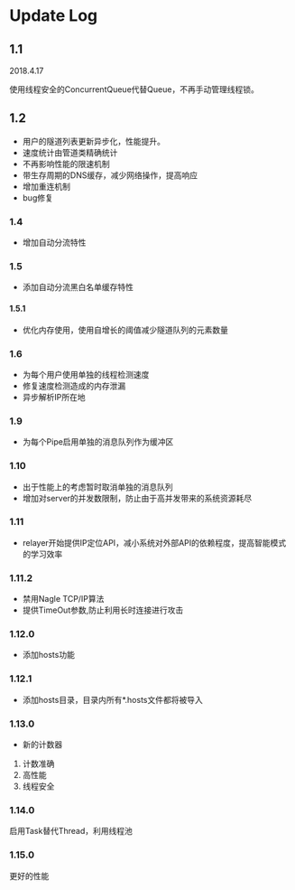 # Update Log

## 1.1

2018.4.17

使用线程安全的ConcurrentQueue代替Queue，不再手动管理线程锁。

## 1.2

* 用户的隧道列表更新异步化，性能提升。
* 速度统计由管道类精确统计
* 不再影响性能的限速机制
* 带生存周期的DNS缓存，减少网络操作，提高响应
* 增加重连机制
* bug修复

### 1.4

* 增加自动分流特性

### 1.5

* 添加自动分流黑白名单缓存特性

#### 1.5.1

* 优化内存使用，使用自增长的阈值减少隧道队列的元素数量

### 1.6

* 为每个用户使用单独的线程检测速度
* 修复速度检测造成的内存泄漏
* 异步解析IP所在地

### 1.9

* 为每个Pipe启用单独的消息队列作为缓冲区

### 1.10

* 出于性能上的考虑暂时取消单独的消息队列
* 增加对server的并发数限制，防止由于高并发带来的系统资源耗尽

### 1.11

* relayer开始提供IP定位API，减小系统对外部API的依赖程度，提高智能模式的学习效率

### 1.11.2

* 禁用Nagle TCP/IP算法
* 提供TimeOut参数,防止利用长时连接进行攻击

### 1.12.0

* 添加hosts功能

### 1.12.1

* 添加hosts目录，目录内所有*.hosts文件都将被导入

### 1.13.0

* 新的计数器
1. 计数准确
2. 高性能
3. 线程安全

### 1.14.0

启用Task替代Thread，利用线程池

### 1.15.0

更好的性能